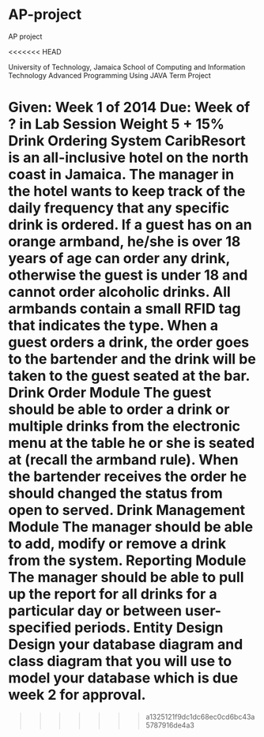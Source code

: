 AP-project
==========

AP project 

<<<<<<< HEAD

University of Technology, Jamaica
School of Computing and Information Technology
Advanced Programming Using JAVA
Term Project

Given: Week 1 of 2014
Due: Week of ? in Lab Session
Weight 5 + 15%
Drink Ordering System
CaribResort is an all-inclusive hotel on the north coast in Jamaica. The manager in the hotel wants to keep track of the daily frequency that any specific drink is ordered. If a guest has on an orange armband, he/she is over 18 years of age can order any drink, otherwise the guest is under 18 and cannot order alcoholic drinks. All armbands contain a small RFID tag that indicates the type. When a guest orders a drink, the order goes to the bartender and the drink will be taken to the guest seated at the bar.
Drink Order Module
The guest should be able to order a drink or multiple drinks from the electronic menu at the table he or she is seated at (recall the armband rule). When the bartender receives the order he should changed the status from open to served.
Drink Management Module
The manager should be able to add, modify or remove a drink from the system.
Reporting Module
The manager should be able to pull up the report for all drinks for a particular day or between user-specified periods.
Entity Design
	Design your database diagram and class diagram that you will use to model your database which is due week 2 for approval.
=======
>>>>>>> a1325121f9dc1dc68ec0cd6bc43a5787916de4a3
